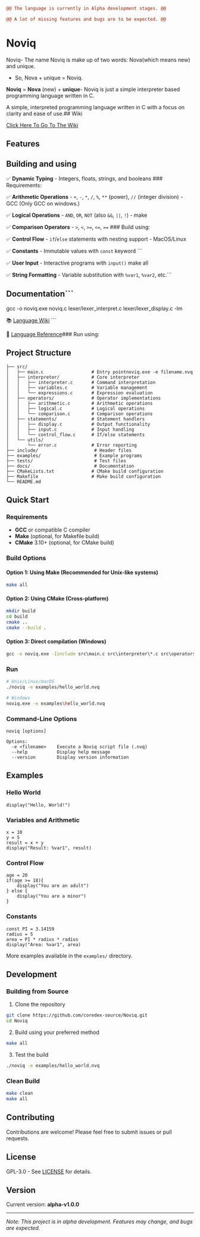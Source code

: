 ```diff

@@ The language is currently in Alpha development stages. @@

@@ A lot of missing features and bugs are to be expected. @@
```

# Noviq

Noviq- The name Noviq is make up of two words: Nova(which means new) and unique.

- So, Nova + unique = Noviq.

**Noviq** = **Nova** (new) + **unique**- Noviq is just a simple interpreter based programming language written in C.



A simple, interpreted programming language written in C with a focus on clarity and ease of use.## Wiki

[Click Here To Go To The Wiki](https://coredex-source.github.io/Noviq-site/wiki/introduction.html)

## Features

## Building and using

✅ **Dynamic Typing** - Integers, floats, strings, and booleans  ### Requirements:

✅ **Arithmetic Operations** - `+`, `-`, `*`, `/`, `%`, `**` (power), `//` (integer division)    - GCC (Only GCC on windows.)

✅ **Logical Operations** - `AND`, `OR`, `NOT` (also `&&`, `||`, `!`)    - make

✅ **Comparison Operators** - `>`, `<`, `>=`, `<=`, `==`  ### Build using:

✅ **Control Flow** - `if`/`else` statements with nesting support  - MacOS/Linux

✅ **Constants** - Immutable values with `const` keyword  ```

✅ **User Input** - Interactive programs with `input()`  make all

✅ **String Formatting** - Variable substitution with `%var1`, `%var2`, etc.```


## Documentation```

gcc -o noviq.exe noviq.c lexer/lexer_interpret.c lexer/lexer_display.c -lm

📚 [Language Wiki](https://coredex-source.github.io/Noviq-site/wiki/introduction.html)  ```

📖 [Language Reference](docs/language_reference.md)### Run using:


## Project Structure
```
├── src/
│   ├── main.c                  # Entry pointnoviq.exe -e filename.nvq
│   ├── interpreter/            # Core interpreter
│   │   ├── interpreter.c       # Command interpretation
│   │   ├── variables.c         # Variable management
│   │   └── expressions.c       # Expression evaluation
│   ├── operators/              # Operator implementations
│   │   ├── arithmetic.c        # Arithmetic operations
│   │   ├── logical.c           # Logical operations
│   │   └── comparison.c        # Comparison operations
│   ├── statements/             # Statement handlers
│   │   ├── display.c           # Output functionality
│   │   ├── input.c             # Input handling
│   │   └── control_flow.c      # If/else statements
│   └── utils/
│       └── error.c             # Error reporting
├── include/                     # Header files
├── examples/                    # Example programs
├── tests/                       # Test files
├── docs/                        # Documentation
├── CMakeLists.txt              # CMake build configuration
├── Makefile                    # Make build configuration
└── README.md
```

## Quick Start

### Requirements

- **GCC** or compatible C compiler
- **Make** (optional, for Makefile build)
- **CMake** 3.10+ (optional, for CMake build)

### Build Options

#### Option 1: Using Make (Recommended for Unix-like systems)

```bash
make all
```

#### Option 2: Using CMake (Cross-platform)

```bash
mkdir build
cd build
cmake ..
cmake --build .
```

#### Option 3: Direct compilation (Windows)

```cmd
gcc -o noviq.exe -Iinclude src\main.c src\interpreter\*.c src\operators\*.c src\statements\*.c src\utils\*.c -lm
```

### Run

```bash
# Unix/Linux/macOS
./noviq -e examples/hello_world.nvq

# Windows
noviq.exe -e examples\hello_world.nvq
```

### Command-Line Options

```
noviq [options]

Options:
  -e <filename>    Execute a Noviq script file (.nvq)
  --help           Display help message
  --version        Display version information
```

## Examples

### Hello World

```noviq
display("Hello, World!")
```

### Variables and Arithmetic

```noviq
x = 10
y = 5
result = x + y
display("Result: %var1", result)
```

### Control Flow

```noviq
age = 20
if(age >= 18){
    display("You are an adult")
} else {
    display("You are a minor")
}
```

### Constants

```noviq
const PI = 3.14159
radius = 5
area = PI * radius * radius
display("Area: %var1", area)
```

More examples available in the `examples/` directory.

## Development

### Building from Source

1. Clone the repository
```bash
git clone https://github.com/coredex-source/Noviq.git
cd Noviq
```

2. Build using your preferred method
```bash
make all
```

3. Test the build
```bash
./noviq -e examples/hello_world.nvq
```

### Clean Build

```bash
make clean
make all
```

## Contributing

Contributions are welcome! Please feel free to submit issues or pull requests.

## License

GPL-3.0 - See [LICENSE](LICENSE) for details.

## Version

Current version: **alpha-v1.0.0**

---

*Note: This project is in alpha development. Features may change, and bugs are expected.*
